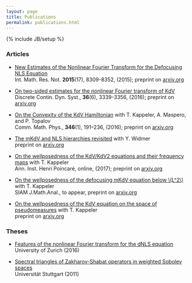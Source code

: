 ```yaml
---
layout: page
title: Publications
permalink: publications.html
---
```

{% include JB/setup %}

### Articles

- [New Estimates of the Nonlinear Fourier Transform for the Defocusing NLS Equation](http://dx.doi.org/10.1093/imrn/rnu208)<br />
  Int. Math. Res. Not. **2015**(17), 8309-8352, (2015); preprint on [arxiv.org](https://arxiv.org/abs/1403.1369)

- [On two-sided estimates for the nonlinear Fourier transform of KdV](http://dx.doi.org/10.3934/dcds.2016.36.3339)<br />
   Discrete Contin. Dyn. Syst., **36**(6), 3339-3356, (2016); preprint on [arxiv.org](https://arxiv.org/abs/1502.04550)

- [On the Convexity of the KdV Hamiltonian](http://dx.doi.org/10.1007/s00220-015-2563-x) with T. Kappeler, A. Maspero, and P. Topalov<br />
    Comm. Math. Phys., **346**(1), 191–236, (2016); preprint on [arxiv.org](https://arxiv.org/abs/1502.05857)

- [The mKdV and NLS hierarchies revisited](http://arxiv.org/abs/1601.07580) with Y. Widmer<br />
    preprint on [arxiv.org](https://arxiv.org/abs/1601.07580)

- [On the wellposedness of the KdV/KdV2 equations and their frequency maps](http://dx.doi.org/10.1016/j.anihpc.2017.03.003) with T. Kappeler<br />
  Ann. Inst. Henri Poincaré, online, (2017); preprint on [arxiv.org](https://arxiv.org/abs/1605.06690)

- [On the wellposedness of the defocusing mKdV equation below \\(L^2\\)](https://arxiv.org/abs/1606.07052) with T. Kappeler<br />
   SIAM J.Math.Anal., to appear, preprint on [arxiv.org](https://arxiv.org/abs/1606.07052)

- [On the wellposedness of the KdV equation on the space of pseudomeasures](https://arxiv.org/abs/1610.00278) with T. Kappeler<br />
   preprint on [arxiv.org](https://arxiv.org/abs/1610.00278)


### Theses

- [Features of the nonlinear Fourier transform for the dNLS equation](/Download/fs16/diss)<br />
  University of Zurich (2016) <pdf>

- [Spectral triangles of Zakharov-Shabat operators in weighted Sobolev spaces](/Download/ws11/da-fin)<br />
  Universität Stuttgart (2011) <pdf>